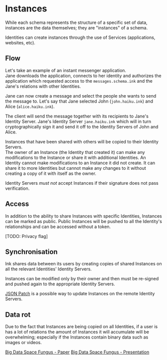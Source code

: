 # Instances

While each schema represents the structure of a specific set of data, instances
are the data themselves; they are "instances" of a schema.

Identities can create instances through the use of Services (applications,
websites, etc).  

## Flow

Let's take an example of an instant messenger application.  
Jane downloads the application, connects to her identity and authorizes the
application which requested access to the `messages.schema.ink` and the Jane's
relations with other Identities.

Jane can now create a message and select the people she wants to send the
message to. Let's say that Jane selected John (`john.haiku.ink`) and Alice
(`alice.haiku.ink`).

The client will send the message together with its recipients to Jane's Identity
Server. Jane's Identity Server `jane.haiku.ink` which will in turn
cryptographically sign it and send it off to the Identity Servers of John and
Alice.

Instances that have been shared with others will be copied to their Identity
Servers.  
The owner of an Instance (the Identity that created it) can make any
modifications to the Instance or share it with additional Identities.
An Identity cannot make modifications to an Instance it did not create.
It can share it to more Identities but cannot make any changes to it without
creating a copy of it with itself as the owner.

Identity Servers *must not* accept Instances if their signature does not pass
verification.

## Access

In addition to the ability to share Instances with specific Identities,
Instances can be marked as public. Public Instances will be pushed to all the
Identity's relationships and can be accessed without a token.

[TODO: Privacy flag]

## Synchronisation

Ink shares data between its users by creating copies of shared Instances on all
the relevant Identities' Identity Servers.

Instances can be modified only by their owner and then must be re-signed and
pushed again to the appropriate Identity Servers.

[JSON Patch](https://tools.ietf.org/html/rfc6902) is a possible way to update
Instances on the remote Identity Servers.

## Data rot

Due to the fact that Instances are being copied on all Identities, if a user is
has a lot of relations the amount of Instances it will accumulate will be
overwhelming; especially if the Instances contain binary data such as images or
videos.

[Big Data Space Fungus - Paper](http://www.cidrdb.org/cidr2015/Papers/21_Abstract58KM.pdf)
[Big Data Space Fungus - Presentation](https://www.monetdbsolutions.com/sites/default/files/CIDR2015Kersten.pdf)
